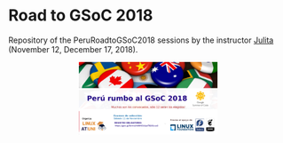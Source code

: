 # Road to GSoC 2018 #

Repository of the PeruRoadtoGSoC2018 sessions by the instructor [Julita](https://github.com/jinca) (November 12, December 17, 2018).
<p align="center">
  <img src="https://github.com/carlosal1015/RoadtoGSoC2018/blob/master/images/gsoc2018.png" width="250">
</p>
